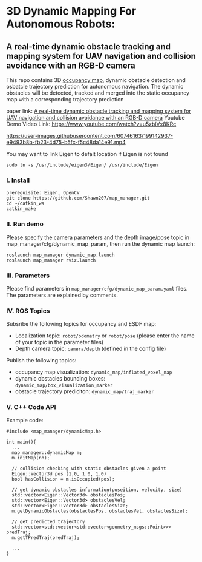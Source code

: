 # 3D Dynamic Mapping For Autonomous Robots: 
## A real-time dynamic obstacle tracking and mapping system for UAV navigation and collision avoidance with an RGB-D camera
This repo contains 3D [occupancy map](https://en.wikipedia.org/wiki/Occupancy_grid_mapping), dynamic obstacle detection and osbatcle trajectory prediction for autonomous navigation. The dynamic obstacles will be detected, tracked and merged into the static occupancy map with a corresponding trajectory prediction



paper link: [A real-time dynamic obstacle tracking and mapping system for UAV navigation and collision avoidance with an RGB-D camera](https://arxiv.org/abs/2209.08258)
Youtube Demo Video Link: https://www.youtube.com/watch?v=u5zblVx8KRc

https://user-images.githubusercontent.com/60746163/199142937-e9493b8b-fb23-4d75-b5fc-f5c48da14e91.mp4



You may want to link Eigen to defalt location if Eigen is not found
```
sudo ln -s /usr/include/eigen3/Eigen/ /usr/include/Eigen
```

### I. Install
```
prerequisite: Eigen, OpenCV
git clone https://github.com/Shawn207/map_manager.git
cd ~/catkin_ws
catkin_make
```
### II. Run demo
Please specify the camera parameters and the depth image/pose topic in map_manager/cfg/dynamic_map_param, then run the dynamic map launch: 
```
roslaunch map_manager dynamic_map.launch
roslaunch map_manager rviz.launch
```

### III. Parameters
Please find parameters in ```map_manager/cfg/dynamic_map_param.yaml``` files. The parameters are explained by comments.

### IV. ROS Topics
Subsribe the following topics for occupancy and ESDF map:
  - Localization topic: ```robot/odometry``` or ```robot/pose``` (please enter the name of your topic in the parameter files)
  - Depth camera topic: ```camera/depth``` (defined in the config file)
  
Publish the following topics:
  - occupancy map visualization: ```dynamic_map/inflated_voxel_map```
  - dynamic obstacles bounding boxes: ```dynamic_map/box_visualization_marker```
  - obstacle trajectory prediciton: ```dynamic_map/traj_marker```

### V. C++ Code API
Example code:
```
#include <map_manager/dynamicMap.h>

int main(){
  ...
  map_manager::dynamicMap m;
  m.initMap(nh);
  
  // collision checking with static obstacles given a point
  Eigen::Vector3d pos (1.0, 1.0, 1.0)
  bool hasCollision = m.isOccupied(pos);
  
  // get dynamic obstacles information(poseition, velocity, size)
  std::vector<Eigen::Vector3d> obstaclesPos;
  std::vector<Eigen::Vector3d> obstaclesVel;
  std::vector<Eigen::Vector3d> obstaclesSize;
  m.getDynamicObstacles(obstaclesPos, obstaclesVel, obstaclesSize);
  
  // get predicted trajectory
  std::vector<std::vector<std::vector<geometry_msgs::Point>>> predTraj;
  m.getTPredTraj(predTraj);
  
  ...
}
```





